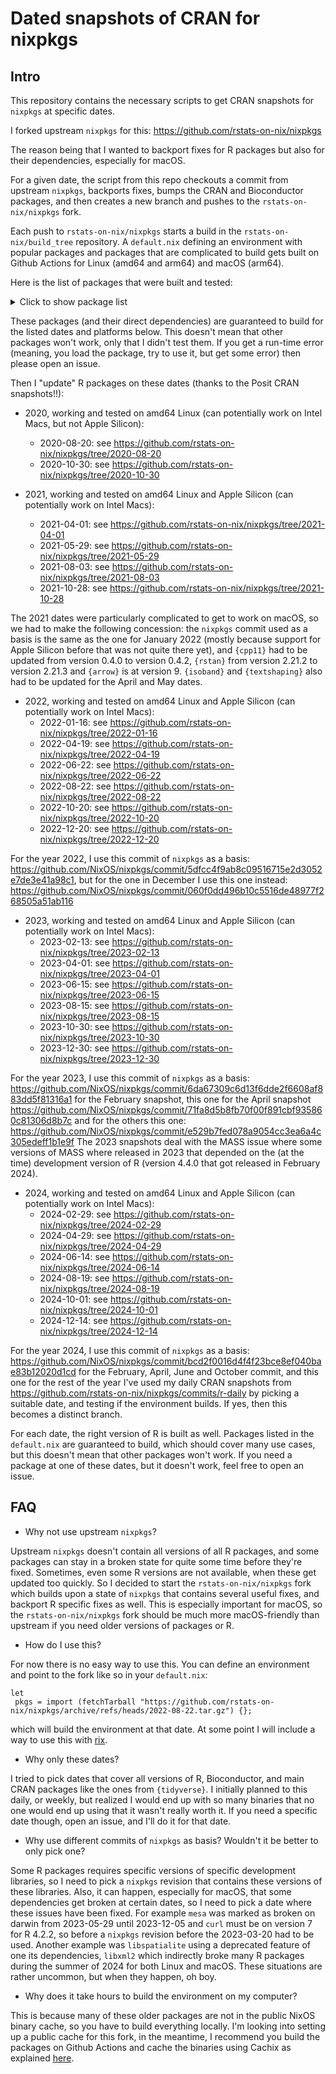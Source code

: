 # Dated snapshots of CRAN for nixpkgs

## Intro

This repository contains the necessary scripts to get CRAN snapshots for
`nixpkgs` at specific dates.

I forked upstream `nixpkgs` for this: https://github.com/rstats-on-nix/nixpkgs

The reason being that I wanted to backport fixes for R packages but also
for their dependencies, especially for macOS.

For a given date, the script from this repo checkouts a commit from upstream
`nixpkgs`, backports fixes, bumps the CRAN and Bioconductor packages, and then
creates a new branch and pushes to the `rstats-on-nix/nixpkgs` fork.

Each push to `rstats-on-nix/nixpkgs` starts a build in the
`rstats-on-nix/build_tree` repository. A `default.nix` defining an environment
with popular packages and packages that are complicated to build gets built on
Github Actions for Linux (amd64 and arm64) and macOS (arm64).

Here is the list of packages that were built and tested:

<details>
  <summary>Click to show package list</summary>

```

DBI

R6

RColorBrewer

RCurl

RSQLite

Rcpp

RcppEigen

arrow

askpass

backports

base64enc

bit

bit64

blob

broom

bslib

cachem

callr

cellranger

cli

clipr

collapse

colorspace

cpp11

crayon

curl

data_table

dbplyr

devtools

digest

dplyr

duckdb

evaluate

fansi

farver

fastmap

fontawesome

forcats

fs

gargle

generics

ggplot2

glue

gtable

haven

highr

hms

htmltools

htmlwidgets

httr

icosa

igraph

isoband

jquerylib

jsonlite

kit

knitr

labeling

later

lifecycle

lubridate

magrittr

memoise

mime

modelr

munsell

nloptr

openssl

openxlsx

pillar

pkgconfig

prettyunits

processx

progress

promises

ps

purrr

rJava

ragg

rappdirs

readr

readxl

rematch

rematch2

rlang

rmarkdown

rprojroot

rstan

rstudioapi

rvest

sass

scales

selectr

sf

shiny

stars

stringi

stringr

sys

systemfonts

terra

textshaping

tibble

tidyr

tidyselect

tidyverse

timechange

tinytex

tzdb

utf8

vctrs

viridisLite

withr

xfun

xlsx

xml2

yaml

zoo

```

</details>

These packages (and their direct dependencies) are guaranteed to build for the
listed dates and platforms below. This doesn't mean that other packages won't
work, only that I didn't test them. If you get a run-time error (meaning, you load
the package, try to use it, but get some error) then please open an issue.

Then I "update" R packages on these dates (thanks to the Posit CRAN snapshots!!):

* 2020, working and tested on amd64 Linux (can potentially work on Intel Macs,
but not Apple Silicon):
  - 2020-08-20: see https://github.com/rstats-on-nix/nixpkgs/tree/2020-08-20
  - 2020-10-30: see https://github.com/rstats-on-nix/nixpkgs/tree/2020-10-30

* 2021, working and tested on amd64 Linux and Apple Silicon (can potentially work
on Intel Macs):
  - 2021-04-01: see https://github.com/rstats-on-nix/nixpkgs/tree/2021-04-01
  - 2021-05-29: see https://github.com/rstats-on-nix/nixpkgs/tree/2021-05-29
  - 2021-08-03: see https://github.com/rstats-on-nix/nixpkgs/tree/2021-08-03
  - 2021-10-28: see https://github.com/rstats-on-nix/nixpkgs/tree/2021-10-28

The 2021 dates were particularly complicated to get to work on macOS, so we had
to make the following concession: the `nixpkgs` commit used as a basis is the
same as the one for January 2022 (mostly because support for Apple Silicon before
that was not quite there yet), and `{cpp11}` had to be updated from version
0.4.0 to version 0.4.2, `{rstan}` from version 2.21.2 to version 2.21.3 and
`{arrow}` is at version 9. `{isoband}` and `{textshaping}` also had to be updated
for the April and May dates.

* 2022, working and tested on amd64 Linux and Apple Silicon (can potentially work
on Intel Macs):
  - 2022-01-16: see https://github.com/rstats-on-nix/nixpkgs/tree/2022-01-16
  - 2022-04-19: see https://github.com/rstats-on-nix/nixpkgs/tree/2022-04-19
  - 2022-06-22: see https://github.com/rstats-on-nix/nixpkgs/tree/2022-06-22
  - 2022-08-22: see https://github.com/rstats-on-nix/nixpkgs/tree/2022-08-22
  - 2022-10-20: see https://github.com/rstats-on-nix/nixpkgs/tree/2022-10-20
  - 2022-12-20: see https://github.com/rstats-on-nix/nixpkgs/tree/2022-12-20

For the year 2022, I use this commit of `nixpkgs` as a basis: https://github.com/NixOS/nixpkgs/commit/5dfcc4f9ab8c09516715e2d3052e7de3e41a98c1, but for the one in
December I use this one instead: https://github.com/NixOS/nixpkgs/commit/060f0dd496b10c5516de48977f268505a51ab116

* 2023, working and tested on amd64 Linux and Apple Silicon (can potentially work
on Intel Macs):
  - 2023-02-13: see https://github.com/rstats-on-nix/nixpkgs/tree/2023-02-13
  - 2023-04-01: see https://github.com/rstats-on-nix/nixpkgs/tree/2023-04-01
  - 2023-06-15: see https://github.com/rstats-on-nix/nixpkgs/tree/2023-06-15
  - 2023-08-15: see https://github.com/rstats-on-nix/nixpkgs/tree/2023-08-15
  - 2023-10-30: see https://github.com/rstats-on-nix/nixpkgs/tree/2023-10-30
  - 2023-12-30: see https://github.com/rstats-on-nix/nixpkgs/tree/2023-12-30

For the year 2023, I use this commit of `nixpkgs` as a basis:
https://github.com/NixOS/nixpkgs/commit/6da67309c6d13f6dde2f6608af883dd5f81316a1
for the February snapshot, this one for the April snapshot
https://github.com/NixOS/nixpkgs/commit/71fa8d5b8fb70f00f891cbf935860c81306d8b7c
and for the others this one:
https://github.com/NixOS/nixpkgs/commit/e529b7fed078a9054cc3ea6a4c305edeff1b1e9f
The 2023 snapshots deal with the MASS issue where some versions of MASS where
released in 2023 that depended on the (at the time) development version of R
(version 4.4.0 that got released in February 2024).

* 2024, working and tested on amd64 Linux and Apple Silicon (can potentially work
on Intel Macs):
  - 2024-02-29: see https://github.com/rstats-on-nix/nixpkgs/tree/2024-02-29
  - 2024-04-29: see https://github.com/rstats-on-nix/nixpkgs/tree/2024-04-29
  - 2024-06-14: see https://github.com/rstats-on-nix/nixpkgs/tree/2024-06-14
  - 2024-08-19: see https://github.com/rstats-on-nix/nixpkgs/tree/2024-08-19
  - 2024-10-01: see https://github.com/rstats-on-nix/nixpkgs/tree/2024-10-01
  - 2024-12-14: see https://github.com/rstats-on-nix/nixpkgs/tree/2024-12-14

For the year 2024, I use this commit of `nixpkgs` as a basis:
https://github.com/NixOS/nixpkgs/commit/bcd2f0016d4f4f23bce8ef040bae83b12020d1cd
for the February, April, June and October commit, and this one for the rest of
the year I've used my daily CRAN snapshots from
https://github.com/rstats-on-nix/nixpkgs/commits/r-daily by picking a suitable
date, and testing if the environment builds. If yes, then this becomes a
distinct branch.


For each date, the right version of R is built as well. Packages listed in the
`default.nix` are guaranteed to build, which should cover many use cases, but
this doesn't mean that other packages won't work. If you need a package at one
of these dates, but it doesn't work, feel free to open an issue.

## FAQ

- Why not use upstream `nixpkgs`?

Upstream `nixpkgs` doesn't contain all versions of all R packages, and some
packages can stay in a broken state for quite some time before they're fixed.
Sometimes, even some R versions are not available, when these get updated too
quickly. So I decided to start the `rstats-on-nix/nixpkgs` fork which builds
upon a state of `nixpkgs` that contains several useful fixes, and backport
R specific fixes as well. This is especially important for macOS, so the
`rstats-on-nix/nixpkgs` fork should be much more macOS-friendly than upstream
if you need older versions of packages or R.

- How do I use this?

For now there is no easy way to use this. You can define an environment and
point to the fork like so in your `default.nix`:

```
let
 pkgs = import (fetchTarball "https://github.com/rstats-on-nix/nixpkgs/archive/refs/heads/2022-08-22.tar.gz") {};
```

which will build the environment at that date. At some point I will include
a way to use this with [rix](https://docs.ropensci.org/rix/).

- Why only these dates?

I tried to pick dates that cover all versions of R, Bioconductor, and main CRAN
packages like the ones from `{tidyverse}`. I initially planned to this daily, or
weekly, but realized I would end up with so many binaries that no one would end
up using that it wasn't really worth it. If you need a specific date though,
open an issue, and I'll do it for that date.

- Why use different commits of `nixpkgs` as basis? Wouldn't it be better to only
pick one?

Some R packages requires specific versions of specific development libraries, so
I need to pick a `nixpkgs` revision that contains these versions of these
libraries. Also, it can happen, especially for macOS, that some dependencies get
broken at certain dates, so I need to pick a date where these issues have been
fixed. For example `mesa` was marked as broken on darwin from 2023-05-29 until
2023-12-05 and `curl` must be on version 7 for R 4.2.2, so before a `nixpkgs`
revision before the 2023-03-20 had to be used. Another example was
`libspatialite` using a deprecated feature of one its dependencies, `libxml2`
which indirectly broke many R packages during the summer of 2024 for both Linux
and macOS. These situations are rather uncommon, but when they happen, oh boy.

- Why does it take hours to build the environment on my computer?

This is because many of these older packages are not in the public NixOS binary
cache, so you have to build everything locally. I'm looking into setting up a
public cache for this fork, in the meantime, I recommend you build the packages
on Github Actions and cache the binaries using Cachix as explained
[here](https://docs.ropensci.org/rix/articles/z-binary_cache.html).
